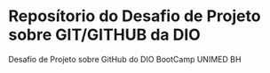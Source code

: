 # Reposítorio do Desafio de Projeto sobre GIT/GITHUB da DIO
Desafio de Projeto sobre GitHub do DIO BootCamp UNIMED BH
